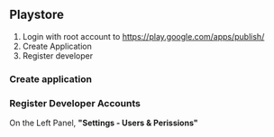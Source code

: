## Playstore 

1. Login with root account to https://play.google.com/apps/publish/
2. Create Application
3. Register developer 

### Create application


### Register Developer Accounts

On the Left Panel, **"Settings - Users & Perissions"**


